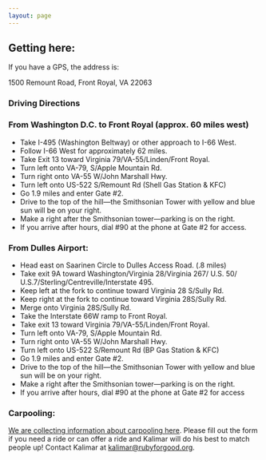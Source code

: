 ```yaml
---
layout: page
---
```


## Getting here:

If you have a GPS, the address is:

1500 Remount Road,
Front Royal, VA
22063

### Driving Directions

### From Washington D.C. to Front Royal (approx. 60 miles west)

* Take I-495 (Washington Beltway) or other approach to I-66 West.
* Follow I-66 West for approximately 62 miles.
* Take Exit 13 toward Virginia 79/VA-55/Linden/Front Royal.
* Turn left onto VA-79, S/Apple Mountain Rd.
* Turn right onto VA-55 W/John Marshall Hwy.
* Turn left onto US-522 S/Remount Rd (Shell Gas Station & KFC)
* Go 1.9 miles and enter Gate #2.
* Drive to the top of the hill—the Smithsonian Tower with yellow and blue sun
will be on your right.
* Make a right after the Smithsonian tower—parking is on the right.
* If you arrive after hours, dial #90 at the phone at Gate #2 for access.

### From Dulles Airport:

* Head east on Saarinen Circle to Dulles Access Road. (.8 miles)
* Take exit 9A toward Washington/Virginia 28/Virginia 267/ U.S. 50/
U.S.7/Sterling/Centreville/Interstate 495.
* Keep left at the fork to continue toward Virginia 28 S/Sully Rd.
* Keep right at the fork to continue toward Virginia 28S/Sully Rd.
* Merge onto Virginia 28S/Sully Rd.
* Take the Interstate 66W ramp to Front Royal.
* Take exit 13 toward Virginia 79/VA-55/Linden/Front Royal.
* Turn left onto VA-79, S/Apple Mountain Rd.
* Turn right onto VA-55 W/John Marshall Hwy.
* Turn left onto US-522 S/Remount Rd (BP Gas Station & KFC)
* Go 1.9 miles and enter Gate #2.
* Drive to the top of the hill—the Smithsonian Tower with yellow and
blue sun will be on your right.
* Make a right after the Smithsonian tower—parking is on the right.
* If you arrive after hours, dial #90 at the phone at Gate #2 for access

### Carpooling:

<a href="https://docs.google.com/forms/d/1aA0fJbbmxYW3lTqP6A7zLOnZbECzCd5d9f7L9ok_jLI/viewform?c=0&w=1">We are collecting information about carpooling here</a>. Please fill out the form if you need a ride or can offer a ride and Kalimar will do his best to match people up! Contact Kalimar at kalimar@rubyforgood.org.
